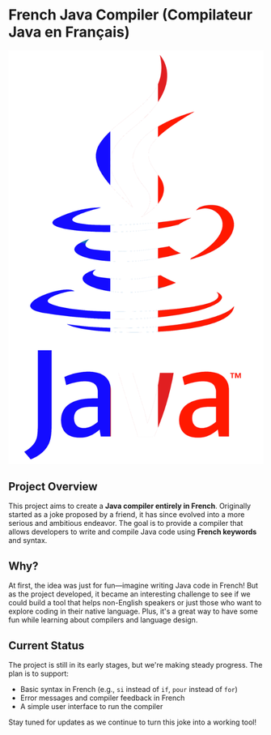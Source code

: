 # French Java Compiler (Compilateur Java en Français)

![alt text](https://raw.githubusercontent.com/CelhrynOfficial/French_Java_Compiler/e079f26a191a58d59e0b6ff4b6e28d66a7d3e653/french_java.png)


## Project Overview

This project aims to create a **Java compiler entirely in French**. Originally started as a joke proposed by a friend, it has since evolved into a more serious and ambitious endeavor. The goal is to provide a compiler that allows developers to write and compile Java code using **French keywords** and syntax.

## Why?

At first, the idea was just for fun—imagine writing Java code in French! But as the project developed, it became an interesting challenge to see if we could build a tool that helps non-English speakers or just those who want to explore coding in their native language. Plus, it's a great way to have some fun while learning about compilers and language design.

## Current Status

The project is still in its early stages, but we're making steady progress. The plan is to support:
- Basic syntax in French (e.g., `si` instead of `if`, `pour` instead of `for`)
- Error messages and compiler feedback in French
- A simple user interface to run the compiler

Stay tuned for updates as we continue to turn this joke into a working tool!
